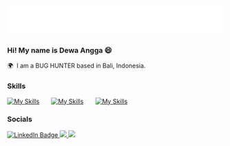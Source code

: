 <h1 align="center">
  <img src="https://github.com/DewaaAngga1997/DewaaAngga1997/blob/main/name.svg" alt="Dewa Angga" />
</h1>

### Hi! My name is Dewa Angga 😄

🌍  I am a BUG HUNTER based in Bali, Indonesia.
<br/>

### Skills

[![My Skills](https://skillicons.dev/icons?i=html,css,javascript)](https://skillicons.dev) &nbsp;&nbsp;&nbsp;&nbsp;&nbsp; [![My Skills](https://skillicons.dev/icons?i=tailwind,bootstrap)](https://skillicons.dev) &nbsp;&nbsp;&nbsp;&nbsp;&nbsp; [![My Skills](https://skillicons.dev/icons?i=github,git)](https://skillicons.dev)
<br/>

### Socials

<div id="badges">
  <a href="https://www.linkedin.com/in/dewa-angga-9b633b211/">
    <img src="https://img.shields.io/badge/LinkedIn-blue?style=for-the-badge&logo=linkedin&logoColor=white" alt="LinkedIn Badge"/>
  </a>
  <a href="https://instagram.com/dewaangga1997">
    <img src="https://img.shields.io/badge/instagram-%23E4405F?&style=for-the-badge&logo=instagram&logoColor=white"/>
  </a>
   <a href="https://t.me/DewaAngga1997">
    <img src="https://img.shields.io/badge/telegram-%2326A5E4?&style=for-the-badge&logo=telegram&logoColor=white"/>
  </a
</div>
